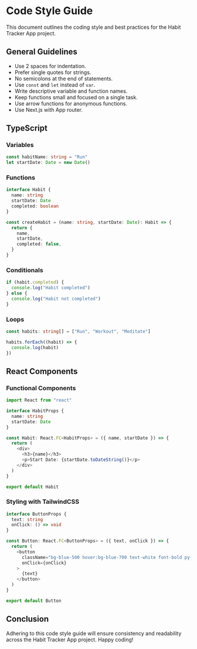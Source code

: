 # Code Style Guide

This document outlines the coding style and best practices for the Habit Tracker App project.

## General Guidelines

- Use 2 spaces for indentation.
- Prefer single quotes for strings.
- No semicolons at the end of statements.
- Use `const` and `let` instead of `var`.
- Write descriptive variable and function names.
- Keep functions small and focused on a single task.
- Use arrow functions for anonymous functions.
- Use Next.js with App router.

## TypeScript

### Variables

```typescript
const habitName: string = "Run"
let startDate: Date = new Date()
```

### Functions

```typescript
interface Habit {
  name: string
  startDate: Date
  completed: boolean
}

const createHabit = (name: string, startDate: Date): Habit => {
  return {
    name,
    startDate,
    completed: false,
  }
}
```

### Conditionals

```typescript
if (habit.completed) {
  console.log("Habit completed")
} else {
  console.log("Habit not completed")
}
```

### Loops

```typescript
const habits: string[] = ["Run", "Workout", "Meditate"]

habits.forEach((habit) => {
  console.log(habit)
})
```

## React Components

### Functional Components

```typescript
import React from "react"

interface HabitProps {
  name: string
  startDate: Date
}

const Habit: React.FC<HabitProps> = ({ name, startDate }) => {
  return (
    <div>
      <h3>{name}</h3>
      <p>Start Date: {startDate.toDateString()}</p>
    </div>
  )
}

export default Habit
```

### Styling with TailwindCSS

```typescript
interface ButtonProps {
  text: string
  onClick: () => void
}

const Button: React.FC<ButtonProps> = ({ text, onClick }) => {
  return (
    <button
      className="bg-blue-500 hover:bg-blue-700 text-white font-bold py-2 px-4 rounded"
      onClick={onClick}
    >
      {text}
    </button>
  )
}

export default Button
```

## Conclusion

Adhering to this code style guide will ensure consistency and readability across the Habit Tracker App project. Happy coding!
